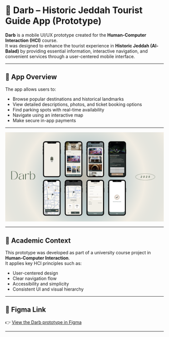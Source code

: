 # 🧭 Darb – Historic Jeddah Tourist Guide App (Prototype)

**Darb** is a mobile UI/UX prototype created for the **Human-Computer Interaction (HCI)** course.  
It was designed to enhance the tourist experience in **Historic Jeddah (Al-Balad)** by providing essential information, interactive navigation, and convenient services through a user-centered mobile interface.

---

## 📱 App Overview

The app allows users to:
- Browse popular destinations and historical landmarks
- View detailed descriptions, photos, and ticket booking options
- Find parking spots with real-time availability
- Navigate using an interactive map
- Make secure in-app payments
---
![Darb Preview](Darb_view.png)

---

## 🎯 Academic Context

This prototype was developed as part of a university course project in **Human-Computer Interaction**.  
It applies key HCI principles such as:
- User-centered design
- Clear navigation flow
- Accessibility and simplicity
- Consistent UI and visual hierarchy

---

## 🔗 Figma Link

👉 [View the Darb prototype in Figma](https://www.figma.com/design/RhNLiDniTUDymlo4KRJrg0/Darb-final?node-id=0-1&t=w14mlOtAng6wLnh5-1)

---

